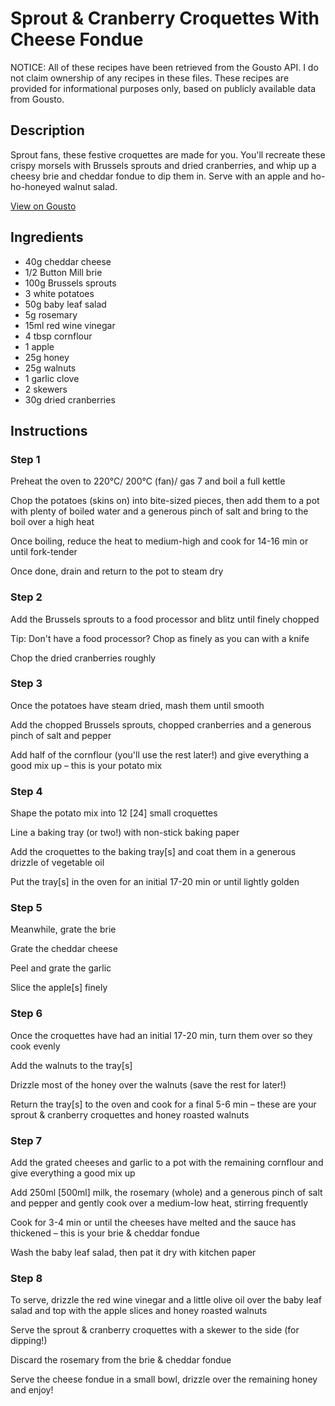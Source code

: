 # Sprout & Cranberry Croquettes With Cheese Fondue

NOTICE: All of these recipes have been retrieved from the Gousto API. I do not claim ownership of any recipes in these files. These recipes are provided for informational purposes only, based on publicly available data from Gousto.

## Description

Sprout fans, these festive croquettes are made for you. You'll recreate these crispy morsels with Brussels sprouts and dried cranberries, and whip up a cheesy brie and cheddar fondue to dip them in. Serve with an apple and ho-ho-honeyed walnut salad.

[View on Gousto](https://www.gousto.co.uk/recipes/cookbook/sprout-cranberry-croquettes-with-cheese-fondue)

## Ingredients

- 40g cheddar cheese
- 1/2 Button Mill brie 
- 100g Brussels sprouts
- 3 white potatoes
- 50g baby leaf salad
- 5g rosemary
- 15ml red wine vinegar
- 4 tbsp cornflour
- 1 apple
- 25g honey
- 25g walnuts
- 1 garlic clove
- 2 skewers
- 30g dried cranberries

## Instructions


### Step 1

Preheat the oven to 220°C/ 200°C (fan)/ gas 7 and boil a full kettle

Chop the potatoes (skins on) into bite-sized pieces, then add them to a pot with plenty of boiled water and a generous pinch of salt and bring to the boil over a high heat

Once boiling, reduce the heat to medium-high and cook for 14-16 min or until fork-tender

Once done, drain and return to the pot to steam dry


### Step 2

Add the Brussels sprouts to a food processor and blitz until finely chopped

Tip: Don't have a food processor? Chop as finely as you can with a knife

Chop the dried cranberries roughly


### Step 3

Once the potatoes have steam dried, mash them until smooth

Add the chopped Brussels sprouts, chopped cranberries and a generous pinch of salt and pepper

Add half of the cornflour (you'll use the rest later!) and give everything a good mix up – this is your potato mix


### Step 4

Shape the potato mix into 12 <span class="text-danger">[24] </span>small croquettes

Line a baking tray (or two!) with non-stick baking paper

Add the croquettes to the baking tray<span class="text-danger">[s]</span> and coat them in a generous drizzle of vegetable oil

Put the tray<span class="text-danger">[s]</span> in the oven for an initial 17-20 min or until lightly golden


### Step 5

Meanwhile, grate the brie

Grate the cheddar cheese

Peel and grate the garlic

Slice the apple<span class="text-danger">[s] </span>finely


### Step 6

Once the croquettes have had an initial 17-20 min, turn them over so they cook evenly

Add the walnuts to the tray<span class="text-danger">[s]</span>

Drizzle most of the honey over the walnuts (save the rest for later!)

Return the tray<span class="text-danger">[s]</span> to the oven and cook for a final 5-6 min – these are your  sprout & cranberry croquettes and honey roasted walnuts


### Step 7

Add the grated cheeses and garlic to a pot with the remaining cornflour and give everything a good mix up

Add 250ml <span class="text-danger">[500ml] </span>milk, the rosemary (whole) and a generous pinch of salt and pepper and gently cook over a medium-low heat, stirring frequently

Cook for 3-4 min or until the cheeses have melted and the sauce has thickened – this is your brie & cheddar fondue

Wash the baby leaf salad, then pat it dry with kitchen paper

### Step 8

To serve, drizzle the red wine vinegar and a little olive oil over the baby leaf salad and top with the apple slices and honey roasted walnuts

Serve the sprout & cranberry croquettes with a skewer to the side (for dipping!)

Discard the rosemary from the brie & cheddar fondue

Serve the cheese fondue in a small bowl, drizzle over the remaining honey and enjoy!

